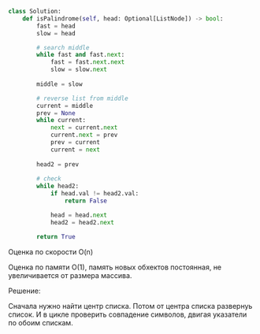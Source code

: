 ```python
class Solution:
    def isPalindrome(self, head: Optional[ListNode]) -> bool:
        fast = head
        slow = head

        # search middle
        while fast and fast.next:
            fast = fast.next.next
            slow = slow.next
        
        middle = slow

        # reverse list from middle
        current = middle
        prev = None
        while current:
            next = current.next
            current.next = prev
            prev = current
            current = next
        
        head2 = prev
        
        # check
        while head2:
            if head.val != head2.val:
                return False

            head = head.next
            head2 = head2.next

        return True
```

Оценка по скорости O(n)

Оценка по памяти O(1), память новых обхектов постоянная, 
не увеличивается от размера массива.

Решение:

Сначала нужно найти центр списка. 
Потом от центра списка развернуь список.
И в цикле проверить совпадение символов, двигая указатели по обоим спискам.
